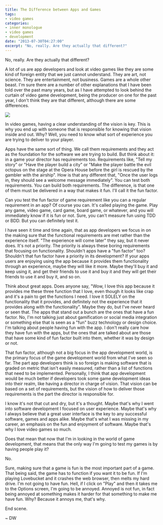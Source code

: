 ```yaml
---
title: The Difference between Apps and Games
tags:
- video games
categories:
- inner monologue
- video games
- development
date: "2013-07-30T04:27:00"
excerpt: "No, really. Are they actually that different?"
---
```


[1]: blog_appsvsgames.png

No, really. Are they actually that different?

A lot of us are app developers and look at video games like they are some kind of foreign entity that we just cannot understand. They are art, not science. They are entertainment, not business. Games are a whole other beast. I'm sure there are a number of other explanations that I have been told over the past many years, but as I have attempted to look behind the curtain of video game development, being the producer on one for the past year, I don't think they are that different, although there are some differences. 

![][1]

In video games, having a clear understanding of the vision is key. This is why you end up with someone that is responsible for knowing that vision inside and out. Why? Well, you need to know what sort of experience you are trying to deliver to your player. 

Apps have the same sort of thing. We call them requirements and they act as the foundation for the software we are trying to build. But think about it: in a game your director has requirements too. Requirements like, "Tell my story" or "Have the player build a city" or "Make the player battle the evil octopus on the stage at the Opera House before the girl is rescued by the gambler with the airship". How is that any different that, "Once the user logs in, they should see a welcome message immediately". You can test both requirements. You can build both requirements. The difference, is that one of them must be delivered in a way that makes it fun. I'll call it the fun factor. 

Can you test the fun factor of game requirement like you can a regular requirement in an app? Of course you can. It's called playing the game. Play any game, video game, card game, board game, or whatever, and you will immediately know if it is fun or not. Sure, you can't measure fun using TDD or BDD. But you can definitely test it. 

I have seen it time and time again, that as app developers we focus in on the making sure that the functional requirements are met rather than the experience itself. "The experience will come later" they say, but it never does. It's not a priority. The priority is always these boring requirements that focusing on functionality. Shouldn't apps have a "fun factor" too? Shouldn't that fun factor have a priority in its development? If your apps users are enjoying using the app because it provides them functionality through an experience, maybe they will like it more. Maybe they'll buy it and keep using it, and get their friends to use it and buy it and they will get their friends to use it and buy it, and so on. 

Think about great apps. Does anyone say, "Wow, I love this app because it provides me these three function that I love, even though it looks like crap and it's a pain to get the functions I need. I love it SOLELY on the functionality that it provides, and definitely not the experience that it provides along with the functionality". Maybe they do, but I've never heard or seen that. The apps that stand out a bunch are the ones that have a fun factor. No, I'm not talking just about gamification or social media integration or something else that is seen as a "fun" buzz technology or design choice. I'm talking about people having fun with the app. I don't really care how they have fun with the apps, but the ones that are talked about are those that have some kind of fun factor built into them, whether it was by design or not. 

That fun factor, although not a big focus in the app development world, is the primary focus of the game development world from what I've seen so far. The part app developers think is so foreign is making software that is graded on metric that isn't easily measured, rather than a list of functions that need to be implemented. Personally, I think that app development would be much better if developers took some game development ideas into their realm, like having a director in charge of vision. That vision can be based on a set of requirements, but the vision of how to deliver those requirements is the part the director is responsible for. 

I know it's not that cut and dry, but it's a thought. Maybe that's why I went into software development I focused on user experience. Maybe that's why I always believe that a great user interface is the key to any successful software, games and apps alike. Maybe that's what I was missing in my career, an emphasis on the fun and enjoyment of software. Maybe that's why I love video games so much. 

Does that mean that now that I'm in looking in the world of game development, that means that the only way I'm going to test my games is by having people play it? 

No. 

Sure, making sure that a game is fun is the most important part of a game. That being said, the game has to function if you want it to be fun. If I'm playing Lovebucket and it crashes the web browser, then melts my hard drive. I'm not going to have fun. Hell, if I click on "Play" and then it takes me to the Options screen, I'm going to be annoyed. Annoyed is not fun, in fact being annoyed at something makes it harder for that something to make me have fun. Why? Because it annoys me, that's why. 

End scene. 

~ DW